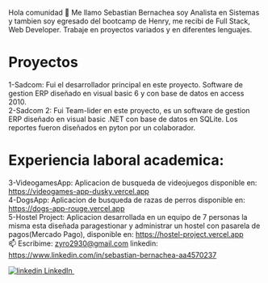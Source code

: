 Hola comunidad 👋 Me llamo Sebastian Bernachea soy Analista en Sistemas y tambien soy egresado del bootcamp de Henry, me recibi de Full Stack, Web Developer.
Trabaje en proyectos variados y en diferentes lenguajes.

# Proyectos
1-Sadcom: Fui el desarrollador principal en este proyecto. Software de gestion ERP diseñado en visual basic 6 y con base de datos en access 2010.<br>
2-Sadcom 2: Fui Team-lider en este proyecto, es un software de gestion ERP diseñado en visual basic .NET con base de datos en SQLite. Los reportes fueron diseñados en pyton por un colaborador.
<br>

# Experiencia laboral academica:
3-VideogamesApp: Aplicacion de busqueda de videojuegos disponible en: https://videogames-app-dusky.vercel.app<br>
4-DogsApp: Aplicacion de busqueda de razas de perros disponible en: https://dogs-app-rouge.vercel.app<br>
5-Hostel Project: Aplicacion desarrollada en un equipo de 7 personas la misma esta diseñada paragestionar y administrar un hostel con pasarela de pagos(Mercado Pago), disponible en: https://hostel-project.vercel.app
<br>
📫 Escribime: zyro2930@gmail.com
linkedin: https://www.linkedin.com/in/sebastian-bernachea-aa4570237

<a href="https://www.linkedin.com/in/sebastian-bernachea-aa4570237" rel="nofollow noreferrer" target="_blank">
    <img src="https://i.stack.imgur.com/gVE0j.png" alt="linkedin"> LinkedIn
</a> &nbsp; 





<!--
**zyro2930/zyro2930** is a ✨ _special_ ✨ repository because its `README.md` (this file) appears on your GitHub profile.

Here are some ideas to get you started:

- 🔭 I’m currently working on ...
- 🌱 I’m currently learning ...
- 👯 I’m looking to collaborate on ...
- 🤔 I’m looking for help with ...
- 💬 Ask me about ...
- 📫 How to reach me: ...
- 😄 Pronouns: ...
- ⚡ Fun fact: ...
-->
